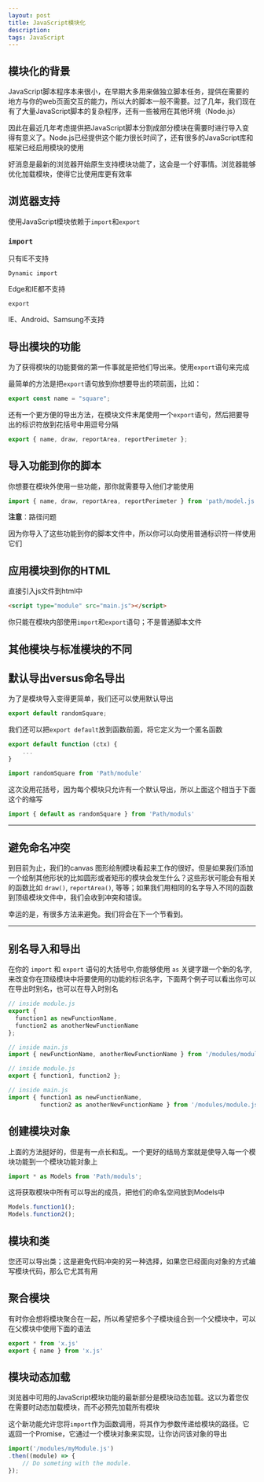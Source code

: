 ```yaml
---
layout: post
title: JavaScript模块化
description: 
tags: JavaScript
---
```


## 模块化的背景

JavaScript脚本程序本来很小，在早期大多用来做独立脚本任务，提供在需要的地方与你的web页面交互的能力，所以大的脚本一般不需要。过了几年，我们现在有了大量JavaScript脚本的复杂程序，还有一些被用在其他环境（Node.js）

因此在最近几年考虑提供把JavaScript脚本分割成部分模块在需要时进行导入变得有意义了。Node.js已经提供这个能力很长时间了，还有很多的JavaScript库和框架已经启用模块的使用

好消息是最新的浏览器开始原生支持模块功能了，这会是一个好事情。浏览器能够优化加载模块，使得它比使用库更有效率

## 浏览器支持

使用JavaScript模块依赖于`import`和`export`

### `import`

只有IE不支持

`Dynamic import`

Edge和IE都不支持

`export`

IE、Android、Samsung不支持

## 导出模块的功能

为了获得模块的功能要做的第一件事就是把他们导出来。使用`export`语句来完成

最简单的方法是把`export`语句放到你想要导出的项前面，比如：

```javascript
export const name = "square";
```

还有一个更方便的导出方法，在模块文件末尾使用一个`export`语句，然后把要导出的标识符放到花括号中用逗号分隔

```javascript
export { name, draw, reportArea, reportPerimeter };
```



## 导入功能到你的脚本

你想要在模块外使用一些功能，那你就需要导入他们才能使用

```javascript
import { name, draw, reportArea, reportPerimeter } from 'path/model.js';
```

**注意**：路径问题

因为你导入了这些功能到你的脚本文件中，所以你可以向使用普通标识符一样使用它们

## 应用模块到你的HTML

直接引入js文件到html中

```html
<script type="module" src="main.js"></script>
```

你只能在模块内部使用`import`和`export`语句；不是普通脚本文件



## 其他模块与标准模块的不同



## 默认导出versus命名导出

为了是模块导入变得更简单，我们还可以使用默认导出

```javascript
export default randomSquare;
```

我们还可以把`export default`放到函数前面，将它定义为一个匿名函数

```js
export default function (ctx) {
    ...
}
```

```js
import randomSquare from 'Path/module'
```

这次没用花括号，因为每个模块只允许有一个默认导出，所以上面这个相当于下面这个的缩写

```js
import { default as randomSquare } from 'Path/moduls'
```



---

## 避免命名冲突

到目前为止，我们的canvas 图形绘制模块看起来工作的很好。但是如果我们添加一个绘制其他形状的比如圆形或者矩形的模块会发生什么？这些形状可能会有相关的函数比如 `draw()`, `reportArea()`, 等等；如果我们用相同的名字导入不同的函数到顶级模块文件中，我们会收到冲突和错误。

幸运的是，有很多方法来避免。我们将会在下一个节看到。

---

## 别名导入和导出

在你的 `import` 和 `export` 语句的大括号中,你能够使用 `as` 关键字跟一个新的名字, 来改变你在顶级模块中将要使用的功能的标识名字，下面两个例子可以看出你可以在导出时别名，也可以在导入时别名

```js
// inside module.js
export {
  function1 as newFunctionName,
  function2 as anotherNewFunctionName
};

// inside main.js
import { newFunctionName, anotherNewFunctionName } from '/modules/module.js';
```

```js
// inside module.js
export { function1, function2 };

// inside main.js
import { function1 as newFunctionName,
         function2 as anotherNewFunctionName } from '/modules/module.js';
```



## 创建模块对象

上面的方法挺好的，但是有一点长和乱。一个更好的结局方案就是使导入每一个模块功能到一个模块功能对象上

```js
import * as Models from 'Path/moduls';
```

这将获取模块中所有可以导出的成员，把他们的命名空间放到Models中

```js
Models.function1();
Models.function2();
```



## 模块和类

您还可以导出类；这是避免代码冲突的另一种选择，如果您已经面向对象的方式编写模块代码，那么它尤其有用

## 聚合模块

有时你会想将模块聚合在一起，所以希望把多个子模块组合到一个父模块中，可以在父模块中使用下面的语法

```js
export * from 'x.js'
export { name } from 'x.js'
```



## 模块动态加载

浏览器中可用的JavaScript模块功能的最新部分是模块动态加载。这以为着您仅在需要时动态加载模块，而不必预先加载所有模块

这个新功能允许您将`import`作为函数调用，将其作为参数传递给模块的路径。它返回一个Promise，它通过一个模块对象来实现，让你访问该对象的导出

```js
import('/modules/myModule.js')
.then((module) => {
    // Do someting with the module.
});
```



